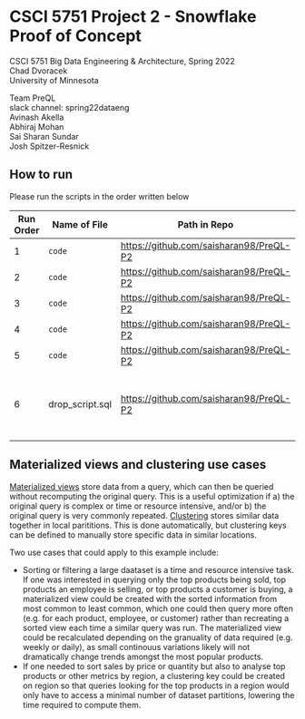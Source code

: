 # CSCI 5751 Project 2 - Snowflake Proof of Concept

CSCI 5751 Big Data Engineering & Architecture, Spring 2022\
Chad Dvoracek\
University of Minnesota

Team PreQL\
slack channel: spring22dataeng\
Avinash Akella\
Abhiraj Mohan\
Sai Sharan Sundar\
Josh Spitzer-Resnick

## How to run
Please run the scripts in the order written below

| Run Order | Name of File | Path in Repo | Description |
| --- | --- | --- | --- |
| 1 | `code` | https://github.com/saisharan98/PreQL-P2 | |
| 2 | `code` | https://github.com/saisharan98/PreQL-P2 | |
| 3 | `code` | https://github.com/saisharan98/PreQL-P2 | |
| 4 | `code` | https://github.com/saisharan98/PreQL-P2 | |
| 5 | `code` | https://github.com/saisharan98/PreQL-P2 | |
| 6 | drop_script.sql | https://github.com/saisharan98/PreQL-P2 | Removes all tables, databases and schema in a cascade. |
## Materialized views and clustering use cases

[Materialized views](https://docs.snowflake.com/en/user-guide/views-materialized.html) store data from a query, which can then be queried without recomputing the original query. This is a useful optimization if a) the original query is complex or time or resource intensive, and/or b) the original query is very commonly repeated. [Clustering](https://docs.snowflake.com/en/user-guide/tables-clustering-micropartitions.html) stores similar data together in local parititions. This is done automatically, but clustering keys can be defined to manually store specific data in similar locations.

Two use cases that could apply to this example include:
- Sorting or filtering a large daataset is a time and resource intensive task. If one was interested in querying only the top products being sold, top products an employee is selling, or top products a customer is buying, a materialized view could be created with the sorted information from most common to least common, which one could then query more often (e.g. for each product, employee, or customer) rather than recreating a sorted view each time a similar query was run. The materialized view could be recalculated depending on the granuality of data required (e.g. weekly or daily), as small continouus variations likely will not dramatically change trends amongst the most popular products.
- If one needed to sort sales by price or quantity but also to analyse top products or other metrics by region, a clustering key could be created on region so that queries looking for the top products in a region would only have to access a minimal number of dataset partitions, lowering the time required to compute them.
